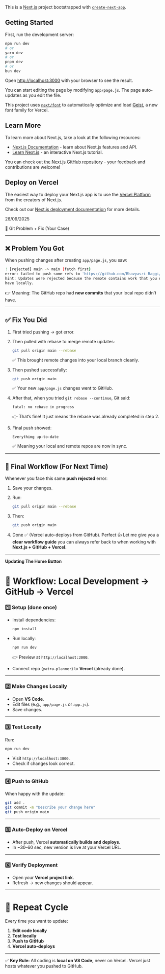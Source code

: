 This is a [Next.js](https://nextjs.org) project bootstrapped with [`create-next-app`](https://github.com/vercel/next.js/tree/canary/packages/create-next-app).

## Getting Started

First, run the development server:

```bash
npm run dev
# or
yarn dev
# or
pnpm dev
# or
bun dev
```

Open [http://localhost:3000](http://localhost:3000) with your browser to see the result.

You can start editing the page by modifying `app/page.js`. The page auto-updates as you edit the file.

This project uses [`next/font`](https://nextjs.org/docs/app/building-your-application/optimizing/fonts) to automatically optimize and load [Geist](https://vercel.com/font), a new font family for Vercel.

## Learn More

To learn more about Next.js, take a look at the following resources:

- [Next.js Documentation](https://nextjs.org/docs) - learn about Next.js features and API.
- [Learn Next.js](https://nextjs.org/learn) - an interactive Next.js tutorial.

You can check out [the Next.js GitHub repository](https://github.com/vercel/next.js) - your feedback and contributions are welcome!

## Deploy on Vercel

The easiest way to deploy your Next.js app is to use the [Vercel Platform](https://vercel.com/new?utm_medium=default-template&filter=next.js&utm_source=create-next-app&utm_campaign=create-next-app-readme) from the creators of Next.js.

Check out our [Next.js deployment documentation](https://nextjs.org/docs/app/building-your-application/deploying) for more details.

26/09/2025 

 📝 Git Problem + Fix (Your Case)

---

## ❌ Problem You Got

When pushing changes after creating `app/page.js`, you saw:

```bash
! [rejected] main -> main (fetch first)
error: failed to push some refs to 'https://github.com/Bhavyasri-Baggi/yatra-planner.git'
hint: Updates were rejected because the remote contains work that you do not
have locally.
```

👉 Meaning: The GitHub repo had **new commits** that your local repo didn’t have.

---

## ✅ Fix You Did

1. First tried pushing → got error.

2. Then pulled with rebase to merge remote updates:

   ```bash
   git pull origin main --rebase
   ```

   ✅ This brought remote changes into your local branch cleanly.

3. Then pushed successfully:

   ```bash
   git push origin main
   ```

   ✅ Your new `app/page.js` changes went to GitHub.

4. After that, when you tried `git rebase --continue`, Git said:

   ```
   fatal: no rebase in progress
   ```

   👉 That’s fine! It just means the rebase was already completed in step 2.

5. Final push showed:

   ```
   Everything up-to-date
   ```

   ✅ Meaning your local and remote repos are now in sync.

---

## 🔄 Final Workflow (For Next Time)

Whenever you face this same **push rejected** error:

1. Save your changes.
2. Run:

   ```bash
   git pull origin main --rebase
   ```
3. Then:

   ```bash
   git push origin main
   ```
4. Done ✅ (Vercel auto-deploys from GitHub).
Perfect 👍 Let me give you a **clear workflow guide** you can always refer back to when working with **Next.js + GitHub + Vercel**.

---

**Updating The Home Button** 
# 🚀 Workflow: Local Development → GitHub → Vercel

### 1️⃣ Setup (done once)

* Install dependencies:

  ```bash
  npm install
  ```

* Run locally:

  ```bash
  npm run dev
  ```

  👉 Preview at `http://localhost:3000`.

* Connect repo (`yatra-planner`) to **Vercel** (already done).

---

### 2️⃣ Make Changes Locally

* Open **VS Code**.
* Edit files (e.g., `app/page.js` or `app.js`).
* Save changes.

---

### 3️⃣ Test Locally

Run:

```bash
npm run dev
```

* Visit `http://localhost:3000`.
* Check if changes look correct.

---

### 4️⃣ Push to GitHub

When happy with the update:

```bash
git add .
git commit -m "Describe your change here"
git push origin main
```

---

### 5️⃣ Auto-Deploy on Vercel

* After push, Vercel **automatically builds and deploys**.
* In ~30–60 sec, new version is live at your Vercel URL.

---

### 6️⃣ Verify Deployment

* Open your **Vercel project link**.
* Refresh → new changes should appear.

---

# 🔄 Repeat Cycle

Every time you want to update:

1. **Edit code locally**
2. **Test locally**
3. **Push to GitHub**
4. **Vercel auto-deploys**

---

✅ **Key Rule:**
All coding is **local on VS Code**, never on Vercel.
Vercel just hosts whatever you pushed to GitHub.





